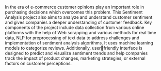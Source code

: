 In the era of e-commerce customer opinions play an important role in purchasing decisions which overcomes this problem. This Sentiment Analysis project also aims to analyze and understand customer sentiment and gives companies a deeper understanding of customer feedback. 
Key components of the project include data collection from various online platforms with the help of Web scrapping and various methods for real time data, NLP for preprocessing of text data to address challenges and implementation of sentiment analysis 
algorithms. 
It uses machine learning models to categorize reviews. Additionally, userfriendly interface is designed to predict and visualize sentiment trends and help companies track the impact of product changes, marketing strategies, or external factors on customer perceptions. 
